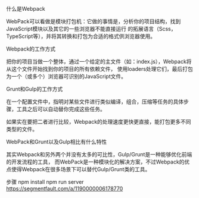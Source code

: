 ﻿什么是Webpack

WebPack可以看做是模块打包机：它做的事情是，分析你的项目结构，找到JavaScript模块以及其它的一些浏览器不能直接运行
的拓展语言（Scss，TypeScript等），并将其转换和打包为合适的格式供浏览器使用。

Webpack的工作方式

把你的项目当做一个整体，通过一个给定的主文件（如：index.js），Webpack将从这个文件开始找到你的项目的所有依赖文件，
使用loaders处理它们，最后打包为一个（或多个）浏览器可识别的JavaScript文件。

Grunt和Gulp的工作方式

在一个配置文件中，指明对某些文件进行类似编译，组合，压缩等任务的具体步骤，工具之后可以自动替你完成这些任务。

如果实在要把二者进行比较，Webpack的处理速度更快更直接，能打包更多不同类型的文件。

WebPack和Grunt以及Gulp相比有什么特性

其实Webpack和另外两个并没有太多的可比性，Gulp/Grunt是一种能够优化前端的开发流程的工具，
而WebPack是一种模块化的解决方案，不过Webpack的优点使得Webpack在很多场景下可以替代Gulp/Grunt类的工具。

步骤
npm install
npm run server
https://segmentfault.com/a/1190000006178770